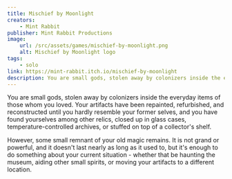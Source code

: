 ```yaml
---
title: Mischief by Moonlight
creators: 
    - Mint Rabbit
publisher: Mint Rabbit Productions
image:
    url: /src/assets/games/mischief-by-moonlight.png
    alt: Mischief by Moonlight logo
tags:
    - solo
link: https://mint-rabbit.itch.io/mischief-by-moonlight
description: You are small gods, stolen away by colonizers inside the everyday items of those whom you loved.
---
```


You are small gods, stolen away by colonizers inside the everyday items of those whom you loved. Your artifacts have been repainted, refurbished, and reconstructed until you hardly resemble your former selves, and you have found yourselves among other relics, closed up in glass cases,  temperature-controlled archives, or stuffed on top of a collector's shelf. 

However, some small remnant of your old magic remains. It is not grand or powerful, and it doesn't last nearly as long as it used to, but it's enough to do something about your current situation - whether that be haunting the museum, aiding other small spirits, or moving your artifacts to a different location. 
